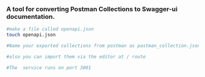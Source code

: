 ### A tool for converting Postman Collections to Swagger-ui documentation.

```bash
#make a file called openapi.json
touch openapi.json

#Name your exported collections from postman as pastman_collection.json

#also you can import them via the editor at / route

#The  service runs on port 3001

```
